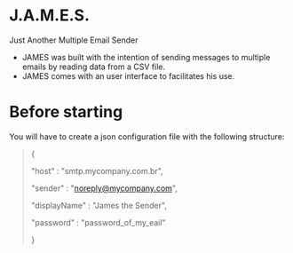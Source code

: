 # J.A.M.E.S.
Just Another Multiple Email Sender


- JAMES was built with the intention of sending messages to multiple emails by reading data from a CSV file.
- JAMES comes with an user interface to facilitates his use.

# Before starting

You will have to create a json configuration file with the following structure:

>{
>
>"host" : "smtp.mycompany.com.br",
>
>"sender" : "noreply@mycompany.com",
>
>"displayName" : "James the Sender",
>
>"password" : "password_of_my_eail"
>
>}
